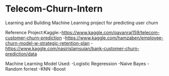 # Telecom-Churn-Intern
Learning and Building Machine Learning project for predicting user churn

Reference Project:Kaggle:-https://www.kaggle.com/pavanraj159/telecom-customer-churn-prediction
         -https://www.kaggle.com/hamzaben/employee-churn-model-w-strategic-retention-plan
         -https://www.kaggle.com/nasirislamsujan/bank-customer-churn-prediction/data
  
 Machine Learning Model Used:
  -Logistic Regeression
  -Naive Bayes
  -Random forrest
  -KNN
  -Boost
